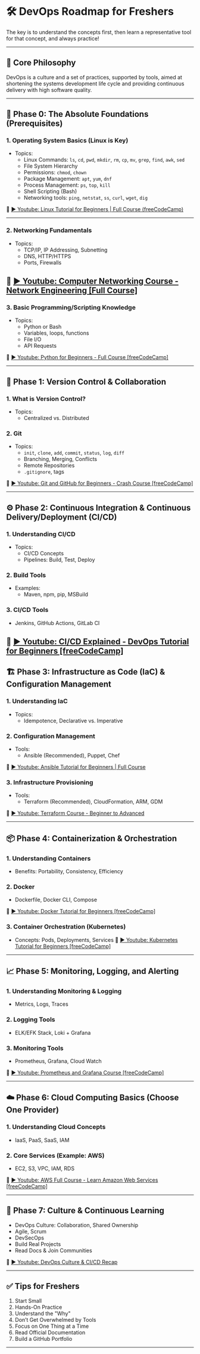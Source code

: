# 🛠 DevOps Roadmap for Freshers

The key is to understand the concepts first, then learn a representative tool for that concept, and always practice!

---

## 🌟 Core Philosophy

DevOps is a culture and a set of practices, supported by tools, aimed at shortening the systems development life cycle and providing continuous delivery with high software quality.

---

## 🚀 Phase 0: The Absolute Foundations (Prerequisites)

### 1. Operating System Basics (Linux is Key)
- Topics:
  - Linux Commands: `ls`, `cd`, `pwd`, `mkdir`, `rm`, `cp`, `mv`, `grep`, `find`, `awk`, `sed`
  - File System Hierarchy
  - Permissions: `chmod`, `chown`
  - Package Management: `apt`, `yum`, `dnf`
  - Process Management: `ps`, `top`, `kill`
  - Shell Scripting (Bash)
  - Networking tools: `ping`, `netstat`, `ss`, `curl`, `wget`, `dig`

🔗 [▶️ Youtube: Linux Tutorial for Beginners | Full Course (freeCodeCamp)](https://www.youtube.com/watch?v=tUXzX6k_yA8)

---

### 2. Networking Fundamentals
- Topics:
  - TCP/IP, IP Addressing, Subnetting
  - DNS, HTTP/HTTPS
  - Ports, Firewalls

🔗 [▶️ Youtube: Computer Networking Course - Network Engineering \[Full Course\]](https://www.youtube.com/watch?v=qiQR5rTSshw)
---

### 3. Basic Programming/Scripting Knowledge
- Topics:
  - Python or Bash
  - Variables, loops, functions
  - File I/O
  - API Requests

🔗 [▶️ Youtube: Python for Beginners - Full Course \[freeCodeCamp\]](https://www.youtube.com/watch?v=rfscVS0vtbw)

---

## 🧩 Phase 1: Version Control & Collaboration

### 1. What is Version Control?
- Topics:
  - Centralized vs. Distributed

### 2. Git
- Topics:
  - `init`, `clone`, `add`, `commit`, `status`, `log`, `diff`
  - Branching, Merging, Conflicts
  - Remote Repositories
  - `.gitignore`, tags

🔗 [▶️ Youtube: Git and GitHub for Beginners - Crash Course \[freeCodeCamp\]](https://www.youtube.com/watch?v=RGOj5yH7evk)

---

## ⚙️ Phase 2: Continuous Integration & Continuous Delivery/Deployment (CI/CD)

### 1. Understanding CI/CD
- Topics:
  - CI/CD Concepts
  - Pipelines: Build, Test, Deploy

### 2. Build Tools
- Examples:
  - Maven, npm, pip, MSBuild

### 3. CI/CD Tools
- Jenkins, GitHub Actions, GitLab CI

🔗 [▶️ Youtube: CI/CD Explained - DevOps Tutorial for Beginners \[freeCodeCamp\]](https://www.youtube.com/watch?v=j5Zsa_eOXeY)
---

## 🏗 Phase 3: Infrastructure as Code (IaC) & Configuration Management

### 1. Understanding IaC
- Topics:
  - Idempotence, Declarative vs. Imperative

### 2. Configuration Management
- Tools:
  - Ansible (Recommended), Puppet, Chef

🔗 [▶️ Youtube: Ansible Tutorial for Beginners | Full Course](https://www.youtube.com/watch?v=iV8B1RGrnzM)

### 3. Infrastructure Provisioning
- Tools:
  - Terraform (Recommended), CloudFormation, ARM, GDM

🔗 [▶️ Youtube: Terraform Course - Beginner to Advanced](https://www.youtube.com/watch?v=SLB_c_ayRMo)

---

## 📦 Phase 4: Containerization & Orchestration

### 1. Understanding Containers
- Benefits: Portability, Consistency, Efficiency

### 2. Docker
- Dockerfile, Docker CLI, Compose

🔗 [▶️ Youtube: Docker Tutorial for Beginners \[freeCodeCamp\]](https://www.youtube.com/watch?v=3c-iBn73dDE)

### 3. Container Orchestration (Kubernetes)
- Concepts: Pods, Deployments, Services
🔗 [▶️ Youtube: Kubernetes Tutorial for Beginners \[freeCodeCamp\]](https://www.youtube.com/watch?v=d6WC5n9G_sM)

---

## 📈 Phase 5: Monitoring, Logging, and Alerting

### 1. Understanding Monitoring & Logging
- Metrics, Logs, Traces

### 2. Logging Tools
- ELK/EFK Stack, Loki + Grafana

### 3. Monitoring Tools
- Prometheus, Grafana, Cloud Watch

🔗 [▶️ Youtube: Prometheus and Grafana Course \[freeCodeCamp\]](https://www.youtube.com/watch?v=h4Sl21AKiDg)

---

## ☁️ Phase 6: Cloud Computing Basics (Choose One Provider)

### 1. Understanding Cloud Concepts
- IaaS, PaaS, SaaS, IAM

### 2. Core Services (Example: AWS)
- EC2, S3, VPC, IAM, RDS

🔗 [▶️ Youtube: AWS Full Course - Learn Amazon Web Services \[freeCodeCamp\]](https://www.youtube.com/watch?v=RrKRN9zRBWs)

---

## 🧠 Phase 7: Culture & Continuous Learning

- DevOps Culture: Collaboration, Shared Ownership
- Agile, Scrum
- DevSecOps
- Build Real Projects
- Read Docs & Join Communities

🔗 [▶️ Youtube: DevOps Culture & CI/CD Recap](https://www.youtube.com/watch?v=j5Zsa_eOXeY)

---

## ✅ Tips for Freshers

1. Start Small
2. Hands-On Practice
3. Understand the "Why"
4. Don’t Get Overwhelmed by Tools
5. Focus on One Thing at a Time
6. Read Official Documentation
7. Build a GitHub Portfolio

---
